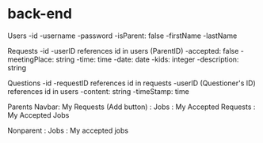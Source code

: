 # back-end

Users
-id
-username
-password
-isParent: false
-firstName
-lastName

Requests
-id
-userID references id in users (ParentID)
-accepted: false
-meetingPlace: string
-time: time
-date: date
-kids: integer
-description: string

Questions
-id
-requestID references id in requests
-userID (Questioner's ID) references id in users
-content: string
-timeStamp: time

Parents
Navbar: My Requests (Add button)
: Jobs
: My Accepted Requests
: My Accepted Jobs

Nonparent
: Jobs
: My accepted jobs

